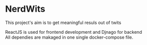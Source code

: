 # NerdWits
This project's aim is to get meaningful resuls out of twits    

ReactJS is used for frontend development and Djnago for backend    
All dependies are makaged in one single docker-compose file.
